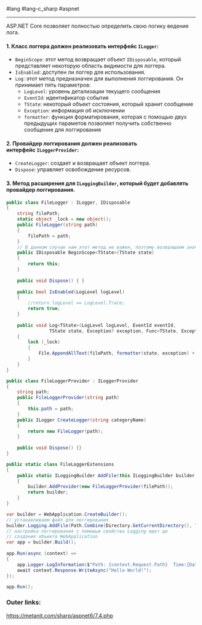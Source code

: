 #lang #lang-c_sharp #aspnet

---
ASP.NET Core позволяет полностью определить свою логику ведения лога.

#### 1. **Класс логгера** должен реализовать интерфейс `ILogger`:
- `BeginScope`: этот метод возвращает объект `IDisposable`, который представляет некоторую область видимости для логгера. 
- `IsEnabled`: доступен ли логгер для использования. 
- `Log`: этот метод предназначен для выполнения логгирования. Он принимает пять параметров:
	- `LogLevel`: уровень детализации текущего сообщения
	- `EventId`: идентификатор события
	- `TState`: некоторый объект состояния, который хранит сообщение
	- `Exception`: информация об исключении
	- `formatter`: функция форматирования, которая с помощью двух предыдущих параметов позволяет получить собственно сообщение для логгирования

#### 2. **Провайдер логгирования** должен реализовать интерфейс `ILoggerProvider`:
- `CreateLogger`: создает и возвращает объект логгера. 
- `Dispose`: управляет освобождение ресурсов. 

#### 3. **Метод расширения** для `ILoggingBuilder`, который будет добавлять провайдер логгирования.

```csharp
public class FileLogger : ILogger, IDisposable
{
    string filePath;
    static object _lock = new object();
    public FileLogger(string path)
    {
        filePath = path;
    }
    // В данном случае нам этот метод не важен, поэтому возвращаем значение `this` - ссылку на текущий объект класса, который реализует интерфейс `IDisposable`.
    public IDisposable BeginScope<TState>(TState state)
    {
        return this;
    }
 
    public void Dispose() { }
 
    public bool IsEnabled(LogLevel logLevel)
    {
        //return logLevel == LogLevel.Trace;
        return true;
    }
 
    public void Log<TState>(LogLevel logLevel, EventId eventId,
                TState state, Exception? exception, Func<TState, Exception?, string> formatter)
    {
        lock (_lock)
        {
            File.AppendAllText(filePath, formatter(state, exception) + Environment.NewLine);
        }
    }
}
```

```csharp
public class FileLoggerProvider : ILoggerProvider
{
    string path;
    public FileLoggerProvider(string path)
    {
        this.path = path;
    }
    public ILogger CreateLogger(string categoryName)
    {
        return new FileLogger(path);
    }
 
    public void Dispose() {}
}
```

```csharp
public static class FileLoggerExtensions
{
    public static ILoggingBuilder AddFile(this ILoggingBuilder builder, string filePath)
    {
        builder.AddProvider(new FileLoggerProvider(filePath));
        return builder;
    }
}
```

```csharp
var builder = WebApplication.CreateBuilder();
// устанавливаем файл для логгирования
builder.Logging.AddFile(Path.Combine(Directory.GetCurrentDirectory(), "logger.txt"));
// настройка логгирования с помошью свойства Logging идет до 
// создания объекта WebApplication
var app = builder.Build();
 
app.Run(async (context) =>
{
    app.Logger.LogInformation($"Path: {context.Request.Path}  Time:{DateTime.Now.ToLongTimeString()}");
    await context.Response.WriteAsync("Hello World!");
});
 
app.Run();
```




### Outer links:
https://metanit.com/sharp/aspnet6/7.4.php